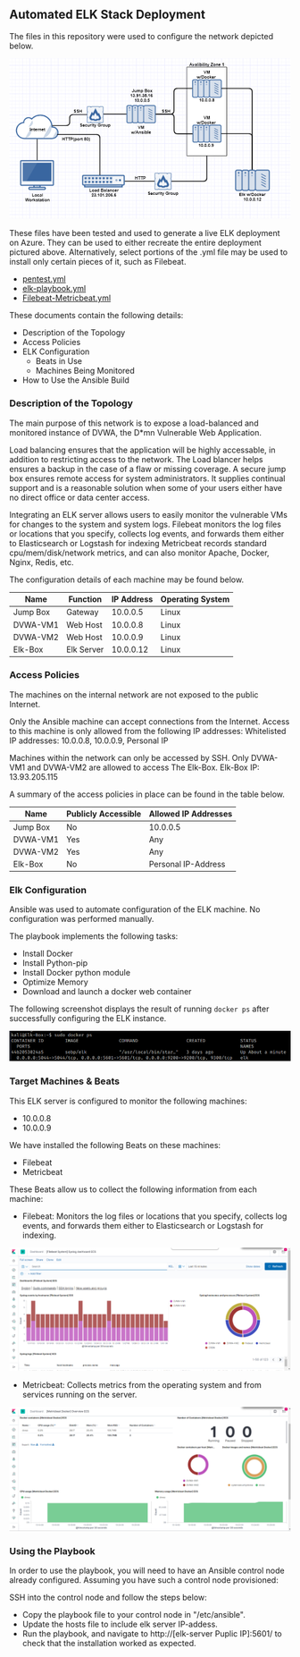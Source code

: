 ## Automated ELK Stack Deployment

The files in this repository were used to configure the network depicted below.

![Elk-Server Topology](Images/1.ProjectLayout.png)

These files have been tested and used to generate a live ELK deployment on Azure. They can be used to either recreate the entire deployment pictured above. Alternatively, select portions of the .yml file may be used to install only certain pieces of it, such as Filebeat.

 - [pentest.yml](pentest.yml)
 - [elk-playbook.yml](elk-playbook.yml)
 - [Filebeat-Metricbeat.yml](Filebeat-Metricbeat.yml)

These documents contain the following details:
- Description of the Topology
- Access Policies
- ELK Configuration
  - Beats in Use
  - Machines Being Monitored
- How to Use the Ansible Build


### Description of the Topology

The main purpose of this network is to expose a load-balanced and monitored instance of DVWA, the D*mn Vulnerable Web Application.

Load balancing ensures that the application will be highly accessable, in addition to restricting access to the network.
The Load blancer helps ensures a backup in the case of a flaw or missing coverage. 
A secure jump box ensures remote access for system administrators. 
It supplies continual support and is a reasonable solution when some of your users either have no direct office or data center access.

Integrating an ELK server allows users to easily monitor the vulnerable VMs for changes to the system and system logs.
Filebeat monitors the log files or locations that you specify, collects log events, and forwards them either to Elasticsearch or Logstash for indexing
Metricbeat records standard cpu/mem/disk/network metrics, and can also monitor Apache, Docker, Nginx, Redis, etc.

The configuration details of each machine may be found below.

| Name     | Function   | IP Address | Operating System |
|----------|------------|------------|------------------|
| Jump Box | Gateway    | 10.0.0.5   | Linux            |
| DVWA-VM1 | Web Host   | 10.0.0.8   | Linux            |
| DVWA-VM2 | Web Host   | 10.0.0.9   | Linux            |
| Elk-Box  | Elk Server | 10.0.0.12  | Linux            |

### Access Policies

The machines on the internal network are not exposed to the public Internet. 

Only the Ansible machine can accept connections from the Internet. Access to this machine is only allowed from the following IP addresses:
Whitelisted IP addresses: 10.0.0.8, 10.0.0.9, Personal IP

Machines within the network can only be accessed by SSH.
Only DVWA-VM1 and DVWA-VM2 are allowed to access The Elk-Box. Elk-Box IP: 13.93.205.115


A summary of the access policies in place can be found in the table below.

| Name     | Publicly Accessible | Allowed IP Addresses |
|----------|---------------------|----------------------|
| Jump Box | No                  | 10.0.0.5             |
| DVWA-VM1 | Yes                 | Any                  |
| DVWA-VM2 | Yes                 | Any                  |
| Elk-Box  | No                  | Personal IP-Address  |

### Elk Configuration

Ansible was used to automate configuration of the ELK machine. No configuration was performed manually.

The playbook implements the following tasks:
- Install Docker
- Install Python-pip
- Install Docker python module
- Optimize Memory
- Download and launch a docker web container

The following screenshot displays the result of running `docker ps` after successfully configuring the ELK instance.

![docker-ps](Images/docker-ps.png)

### Target Machines & Beats
This ELK server is configured to monitor the following machines:
- 10.0.0.8
- 10.0.0.9

We have installed the following Beats on these machines:
- Filebeat
- Metricbeat

These Beats allow us to collect the following information from each machine:
- Filebeat: Monitors the log files or locations that you specify, collects log events, and forwards them either to Elasticsearch or Logstash for indexing.

![Filebeat-Page-Example](Images/1.ProjectFilebeat.png)

- Metricbeat: Collects metrics from the operating system and from services running on the server.

![Metricbeat-Page-Example](Images/1.ProjectMetricbeat.png)

### Using the Playbook
In order to use the playbook, you will need to have an Ansible control node already configured. Assuming you have such a control node provisioned: 

SSH into the control node and follow the steps below:
- Copy the playbook file to your control node in "/etc/ansible".
- Update the hosts file to include elk server IP-addess.
- Run the playbook, and navigate to http://[elk-server Puplic IP]:5601/ to check that the installation worked as expected.
 

